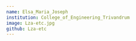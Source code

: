 ```yaml
---
name: Elsa_Maria_Joseph
institution: College_of_Engineering_Trivandrum
image: Lza-etc.jpg
github: Lza-etc
---
```

